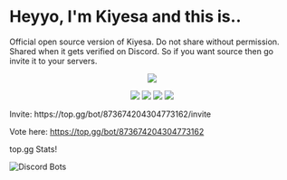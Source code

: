# Heyyo, I'm Kiyesa and this is..
Official open source version of Kiyesa. Do not share without permission. Shared when it gets verified on Discord. So if you want source then go invite it to your servers.
<div align="center">
    <a href="https://discord.com/users/873674204304773162" title="Discord Profile"><img src="https://lanyard-profile-readme.vercel.app/api/873674204304773162/?theme=light&bg=809ecf&animated=true&hideDiscrim=true&borderRadius=30px"></a>
</div>

<p align="center">
  <a href="https://discord.gg/drYGy3NZ4S"><img src="https://img.shields.io/badge/Support%20Server%20-8F00FF.svg?&style=for-the-badge&logo=discord&logoColor=white"></a>
  <a href="https://discord.com/users/730448609790787585"><img src="https://img.shields.io/badge/Niyuki%20-808080.svg?&style=for-the-badge&logo=discord&logoColor=white"></a>
  <a href="https://github.com/niyuki"><img src="https://img.shields.io/badge/Github%20-1d202b.svg?&style=for-the-badge&logo=github&logoColor=white"></a>
  <a href="https://discord.com/users/873674204304773162"><img src="https://img.shields.io/badge/Kiyesa%20-ff0000.svg?&style=for-the-badge&logo=discord&logoColor=white"></a>
</p>
Invite:
https://top.gg/bot/873674204304773162/invite

Vote here:
https://top.gg/bot/873674204304773162

top.gg Stats!

![Discord Bots](https://top.gg/api/widget/873674204304773162.svg)
